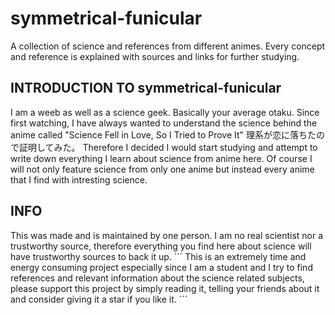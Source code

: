 # symmetrical-funicular
A collection of science and references from different animes. Every concept and reference is explained with sources and links for further studying.

## INTRODUCTION TO symmetrical-funicular
I am a weeb as well as a science geek. Basically your average otaku. Since first watching, I have always wanted to understand the science behind the anime called "Science Fell in Love, So I Tried to Prove It" 理系が恋に落ちたので証明してみた。
Therefore I decided I would start studying and attempt to write down everything I learn about science from anime here. Of course I will not only feature science from only one anime but instead every anime that I find with intresting science.

## INFO
This was made and is maintained by one person.
I am no real scientist nor a trustworthy source, therefore everything you find here about science will have trustworthy sources to back it up.
´´´
This is an extremely time and energy consuming project especially since I am a student and I try to find references and relevant information about the science related subjects, please support this project
by simply reading it, telling your friends about it and consider giving it a star if you like it.
´´´
